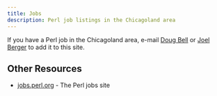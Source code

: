 ```yaml
---
title: Jobs
description: Perl job listings in the Chicagoland area
---
```


If you have a Perl job in the Chicagoland area, e-mail <a
href="mailto:madcityzen+chipm@gmail.com">Doug Bell</a> or <a
href="mailto:joel.a.berger+chipm@gmail.com">Joel Berger</a> to add it to this site.

## Other Resources

* <a href="http://jobs.perl.org">jobs.perl.org</a> - The Perl jobs site
